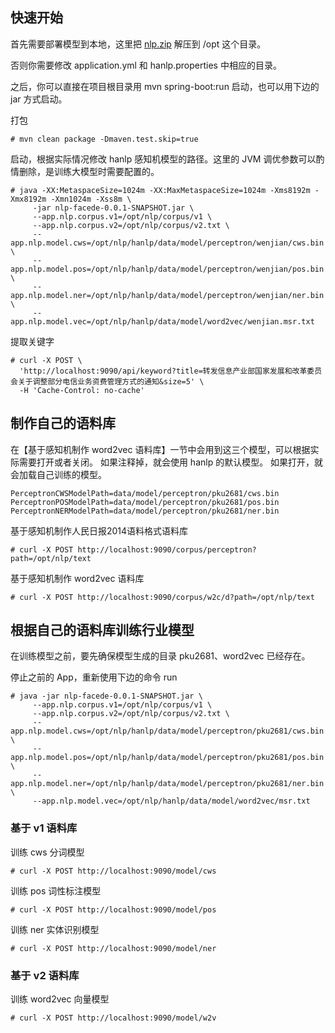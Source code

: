 ## 快速开始

首先需要部署模型到本地，这里把 [nlp.zip](https://pan.baidu.com/s/1BLrmW1ZbhVO6-d_277A-8A) 解压到 /opt 这个目录。

否则你需要修改 application.yml 和 hanlp.properties 中相应的目录。

之后，你可以直接在项目根目录用 mvn spring-boot:run 启动，也可以用下边的 jar 方式启动。

打包
```shell
# mvn clean package -Dmaven.test.skip=true
```

启动，根据实际情况修改 hanlp 感知机模型的路径。这里的 JVM 调优参数可以酌情删除，是训练大模型时需要配置的。
```shell
# java -XX:MetaspaceSize=1024m -XX:MaxMetaspaceSize=1024m -Xms8192m -Xmx8192m -Xmn1024m -Xss8m \
     -jar nlp-facede-0.0.1-SNAPSHOT.jar \
     --app.nlp.corpus.v1=/opt/nlp/corpus/v1 \
     --app.nlp.corpus.v2=/opt/nlp/corpus/v2.txt \
     --app.nlp.model.cws=/opt/nlp/hanlp/data/model/perceptron/wenjian/cws.bin \
     --app.nlp.model.pos=/opt/nlp/hanlp/data/model/perceptron/wenjian/pos.bin \
     --app.nlp.model.ner=/opt/nlp/hanlp/data/model/perceptron/wenjian/ner.bin \
     --app.nlp.model.vec=/opt/nlp/hanlp/data/model/word2vec/wenjian.msr.txt
```

提取关键字
```shell
# curl -X POST \
  'http://localhost:9090/api/keyword?title=转发信息产业部国家发展和改革委员会关于调整部分电信业务资费管理方式的通知&size=5' \
  -H 'Cache-Control: no-cache'
```

## 制作自己的语料库

在【基于感知机制作 word2vec 语料库】一节中会用到这三个模型，可以根据实际需要打开或者关闭。
如果注释掉，就会使用 hanlp 的默认模型。
如果打开，就会加载自己训练的模型。

```
PerceptronCWSModelPath=data/model/perceptron/pku2681/cws.bin
PerceptronPOSModelPath=data/model/perceptron/pku2681/pos.bin
PerceptronNERModelPath=data/model/perceptron/pku2681/ner.bin
```

基于感知机制作人民日报2014语料格式语料库
```shell
# curl -X POST http://localhost:9090/corpus/perceptron?path=/opt/nlp/text
```

基于感知机制作 word2vec 语料库
```shell
# curl -X POST http://localhost:9090/corpus/w2c/d?path=/opt/nlp/text
```

## 根据自己的语料库训练行业模型

在训练模型之前，要先确保模型生成的目录 pku2681、word2vec 已经存在。

停止之前的 App，重新使用下边的命令 run
```shell
# java -jar nlp-facede-0.0.1-SNAPSHOT.jar \
     --app.nlp.corpus.v1=/opt/nlp/corpus/v1 \
     --app.nlp.corpus.v2=/opt/nlp/corpus/v2.txt \
     --app.nlp.model.cws=/opt/nlp/hanlp/data/model/perceptron/pku2681/cws.bin \
     --app.nlp.model.pos=/opt/nlp/hanlp/data/model/perceptron/pku2681/pos.bin \
     --app.nlp.model.ner=/opt/nlp/hanlp/data/model/perceptron/pku2681/ner.bin \
     --app.nlp.model.vec=/opt/nlp/hanlp/data/model/word2vec/msr.txt
```

### 基于 v1 语料库

训练 cws 分词模型
```shell
# curl -X POST http://localhost:9090/model/cws
```

训练 pos 词性标注模型
```shell
# curl -X POST http://localhost:9090/model/pos
```

训练 ner 实体识别模型
```shell
# curl -X POST http://localhost:9090/model/ner
```

### 基于 v2 语料库

训练 word2vec 向量模型
```shell
# curl -X POST http://localhost:9090/model/w2v
```

 

